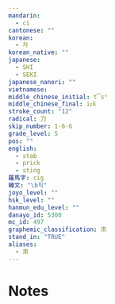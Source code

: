 ```yaml
---
mandarin:
  - cì
cantonese: ""
korean:
  - 자
korean_native: ""
japanese:
  - SHI
  - SEKI
japanese_nanori: ""
vietnamese:
middle_chinese_initial: t͡sʰ
middle_chinese_final: iᴇk
stroke_count: "12"
radical: 刀
skip_number: 1-6-6
grade_level: 5
pos: ""
english:
  - stab
  - prick
  - sting
羅馬字: cig
韓文: "\b칙"
joyo_level: ""
hsk_level: ""
hanmun_edu_level: ""
danayo_id: 5300
mc_id: 497
graphemic_classification: 朿
stand_in: "TRUE"
aliases:
  - 朿
---
```


# Notes

